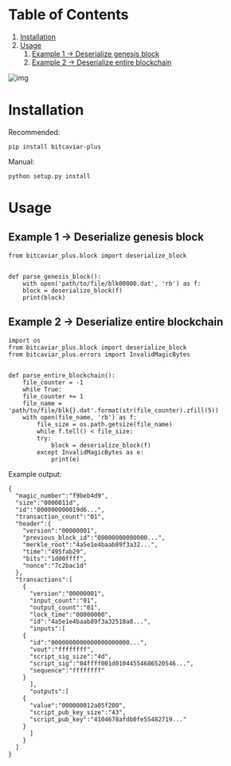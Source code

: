 
# Table of Contents

1.  [Installation](#org79ef3e8)
2.  [Usage](#org47a2d85)
    1.  [Example 1 -> Deserialize genesis block](#orgb8ccd7c)
    2.  [Example 2 -> Deserialize entire blockchain](#org6c651d9)

![img](https://denniscm.com/static/bitcaviar-logo.png)


<a id="org79ef3e8"></a>

# Installation

Recommended:

    pip install bitcaviar-plus

Manual:

    python setup.py install


<a id="org47a2d85"></a>

# Usage


<a id="orgb8ccd7c"></a>

## Example 1 -> Deserialize genesis block

    from bitcaviar_plus.block import deserialize_block
    
    
    def parse_genesis_block():
        with open('path/to/file/blk00000.dat', 'rb') as f:
    	block = deserialize_block(f)
    	print(block)


<a id="org6c651d9"></a>

## Example 2 -> Deserialize entire blockchain

    import os
    from bitcaviar_plus.block import deserialize_block
    from bitcaviar_plus.errors import InvalidMagicBytes
    
    
    def parse_entire_blockchain():
        file_counter = -1
        while True:
    	file_counter += 1
    	file_name = 'path/to/file/blk{}.dat'.format(str(file_counter).zfill(5))
    	with open(file_name, 'rb') as f:
    	    file_size = os.path.getsize(file_name)
    	    while f.tell() < file_size:
    		try:
    		    block = deserialize_block(f)
    		except InvalidMagicBytes as e:
    		    print(e)

Example output:

    {
      "magic_number":"f9beb4d9",
      "size":"0000011d",
      "id":"000000000019d6...",
      "transaction_count":"01",
      "header":{
        "version":"00000001",
        "previous_block_id":"00000000000000...",
        "merkle_root":"4a5e1e4baab89f3a32...",
        "time":"495fab29",
        "bits":"1d00ffff",
        "nonce":"7c2bac1d"
      },
      "transactions":[
        {
          "version":"00000001",
          "input_count":"01",
          "output_count":"01",
          "lock_time":"00000000",
          "id":"4a5e1e4baab89f3a32518a8...",
          "inputs":[
    	{
    	  "id":"0000000000000000000000...",
    	  "vout":"ffffffff",
    	  "script_sig_size":"4d",
    	  "script_sig":"04ffff001d01044554686520546...",
    	  "sequence":"ffffffff"
    	}
          ],
          "outputs":[
    	{
    	  "value":"000000012a05f200",
    	  "script_pub_key_size":"43",
    	  "script_pub_key":"4104678afdb0fe55482719..."
    	}
          ]
        }
      ]
    }

